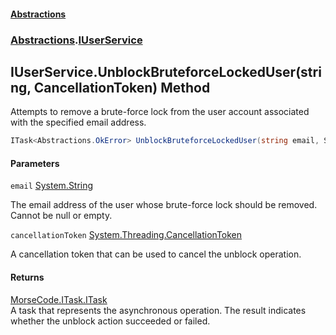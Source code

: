 #### [Abstractions](../../index.md 'index')
### [Abstractions](../index.md 'Abstractions').[IUserService](index.md 'Abstractions\.IUserService')

## IUserService\.UnblockBruteforceLockedUser\(string, CancellationToken\) Method

Attempts to remove a brute\-force lock from the user account associated with the specified email address\.

```csharp
ITask<Abstractions.OkError> UnblockBruteforceLockedUser(string email, System.Threading.CancellationToken cancellationToken);
```
#### Parameters

<a name='Abstractions.IUserService.UnblockBruteforceLockedUser(string,System.Threading.CancellationToken).email'></a>

`email` [System\.String](https://learn.microsoft.com/en-us/dotnet/api/system.string 'System\.String')

The email address of the user whose brute\-force lock should be removed\. Cannot be null or empty\.

<a name='Abstractions.IUserService.UnblockBruteforceLockedUser(string,System.Threading.CancellationToken).cancellationToken'></a>

`cancellationToken` [System\.Threading\.CancellationToken](https://learn.microsoft.com/en-us/dotnet/api/system.threading.cancellationtoken 'System\.Threading\.CancellationToken')

A cancellation token that can be used to cancel the unblock operation\.

#### Returns
[MorseCode\.ITask\.ITask](https://learn.microsoft.com/en-us/dotnet/api/morsecode.itask.itask 'MorseCode\.ITask\.ITask')  
A task that represents the asynchronous operation\. The result indicates whether the unblock action succeeded or
            failed\.